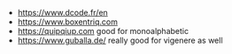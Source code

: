 - https://www.dcode.fr/en
- https://www.boxentriq.com
- https://quipqiup.com good for monoalphabetic 
- https://www.guballa.de/ really good for vigenere as well
